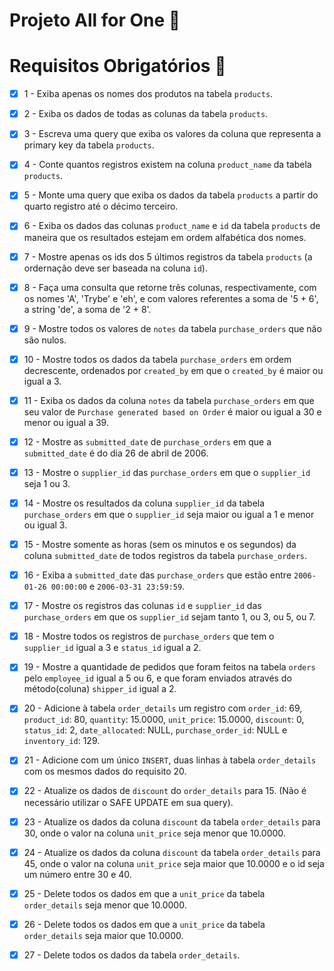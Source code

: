 # Projeto All for One :rocket: 

# Requisitos Obrigatórios :robot:

- [x] 1 - Exiba apenas os nomes dos produtos na tabela `products`.

- [x] 2 - Exiba os dados de todas as colunas da tabela `products`.

- [x] 3 - Escreva uma query que exiba os valores da coluna que representa a primary key da tabela `products`.

- [x] 4 - Conte quantos registros existem na coluna `product_name` da tabela `products`.
  
- [x] 5 - Monte uma query que exiba os dados da tabela `products` a partir do quarto registro até o décimo terceiro.

- [x] 6 - Exiba os dados das colunas `product_name` e `id` da tabela `products` de maneira que os resultados estejam em ordem alfabética dos nomes.

- [x] 7 - Mostre apenas os ids dos 5 últimos registros da tabela `products` (a ordernação deve ser baseada na coluna `id`).
  
- [x] 8 - Faça uma consulta que retorne três colunas, respectivamente, com os nomes 'A', 'Trybe' e 'eh', e com valores referentes a soma de '5 + 6', a string 'de', a soma de '2 + 8'. 

- [x] 9 - Mostre todos os valores de `notes` da tabela `purchase_orders` que não são nulos.

- [x] 10 - Mostre todos os dados da tabela `purchase_orders` em ordem decrescente, ordenados por `created_by` em que o `created_by` é maior ou igual a 3.

- [x] 11 - Exiba os dados da coluna `notes` da tabela `purchase_orders` em que seu valor de `Purchase generated based on Order` é maior ou igual a 30 e menor ou igual a 39.

- [x] 12 - Mostre as `submitted_date` de `purchase_orders` em que a `submitted_date` é do dia 26 de abril de 2006.

- [x] 13 - Mostre o `supplier_id` das `purchase_orders` em que o `supplier_id` seja 1 ou 3.

- [x] 14 - Mostre os resultados da coluna `supplier_id` da tabela `purchase_orders` em que o `supplier_id` seja maior ou igual a 1 e menor ou igual 3.

- [x] 15 - Mostre somente as horas (sem os minutos e os segundos) da coluna `submitted_date` de todos registros da tabela `purchase_orders`.

- [x] 16 - Exiba a `submitted_date` das `purchase_orders` que estão entre `2006-01-26 00:00:00` e `2006-03-31 23:59:59`.

- [x] 17 - Mostre os registros das colunas `id` e `supplier_id` das `purchase_orders` em que os `supplier_id` sejam tanto 1, ou 3, ou 5, ou 7.

- [x] 18 - Mostre todos os registros de `purchase_orders` que tem o `supplier_id` igual a 3 e `status_id` igual a 2.

- [x] 19 - Mostre a quantidade de pedidos que foram feitos na tabela `orders` pelo `employee_id` igual a 5 ou 6, e que foram enviados através do método(coluna) `shipper_id` igual a 2.

- [x] 20 - Adicione à tabela `order_details` um registro com `order_id`: 69, `product_id`: 80, `quantity`: 15.0000, `unit_price`: 15.0000, `discount`: 0, `status_id`: 2, `date_allocated`: NULL, `purchase_order_id`: NULL e `inventory_id`: 129.

- [x] 21 - Adicione com um único `INSERT`, duas linhas à tabela `order_details` com os mesmos dados do requisito 20.

- [x] 22 - Atualize os dados de `discount` do `order_details` para 15. (Não é necessário utilizar o SAFE UPDATE em sua query).

- [x] 23 - Atualize os dados da coluna `discount` da tabela `order_details` para 30, onde o valor na coluna `unit_price` seja menor que 10.0000.

- [x] 24 - Atualize os dados da coluna `discount` da tabela `order_details` para 45, onde o valor na coluna `unit_price` seja maior que 10.0000 e o id seja um número entre 30 e 40.

- [x] 25 - Delete todos os dados em que a `unit_price` da tabela `order_details` seja menor que 10.0000.

- [x] 26 - Delete todos os dados em que a `unit_price` da tabela `order_details` seja maior que 10.0000.

- [x] 27 - Delete todos os dados da tabela `order_details`.
